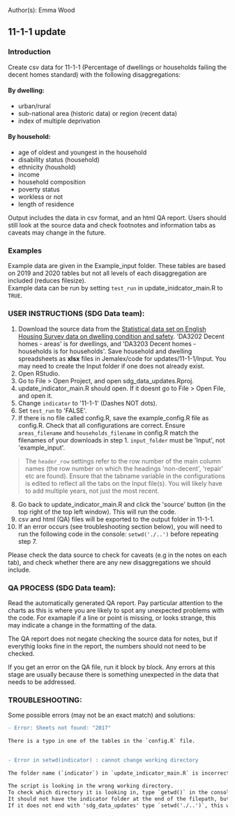 Author(s): Emma Wood
## 11-1-1 update  
### Introduction
Create csv data for 11-1-1 (Percentage of dwellings or households failing the decent homes standard) with the following disaggregations:  
#### By dwelling:  
- urban/rural  
- sub-national area (historic data) or region (recent data)  
- index of multiple deprivation    
#### By household:  
- age of oldest and youngest in the household  
- disability status (household)  
- ethnicity (houshold)  
- income  
- household composition  
- poverty status   
- workless or not  
- length of residence  
  
Output includes the data in csv format, and an html QA report. Users should still look at the source data and check footnotes and information tabs as caveats may change in the future.  
  
### Examples
Example data are given in the Example_input folder. These tables are based on 2019 and 2020 tables but not all levels of each disaggregation are included (reduces filesize).    
Example data can be run by setting `test_run` in update_inidcator_main.R to `TRUE`.    
        
### USER INSTRUCTIONS (SDG Data team):  

1) Download the source data from the [Statistical data set on English Housing Survey data on dwelling condition and safety](https://www.gov.uk/government/statistical-data-sets/dwelling-condition-and-safety).
'DA3202 Decent homes - areas' is for dwellings, and 'DA3203 Decent homes - households is for households'. 
Save household and dwelling spreadsheets as **xlsx** files in Jemalex/code for updates/11-1-1/Input. You may need to create the Input folder if one does not already exist.  
2) Open RStudio.  
3) Go to File > Open Project, and open sdg_data_updates.Rproj.  
4) update_indicator_main.R should open. If it doesnt go to File > Open File, and open it.  
5) Change `indicator` to '11-1-1' (Dashes NOT dots).  
6) Set `test_run` to 'FALSE'.  
7) If there is no file called config.R, save the example_config.R file as config.R. Check that all configurations are correct. Ensure `areas_filename` and `households_filename` in config.R match the filenames of your downloads in step 1. `input_folder` must be 'Input', not 'example_input'.    
> The `header_row` settings refer to the row number of the main column names (the row number on which the headings 'non-decent', 'repair' etc are found).
> Ensure that the tabname variable in the configurations is edited to reflect all the tabs on the Input file(s). You will likely have to add multiple years, not just the most recent. 
8) Go back to update_indicator_main.R and click the 'source' button (in the top right of the top left window). This will run the code.  
9) csv and html (QA) files will be exported to the output folder in 11-1-1.  
10) If an error occurs (see troubleshooting section below), you will need to run the following code in the console: `setwd('./..')` before repeating step 7.  
  
Please check the data source to check for caveats (e.g in the notes on each tab), and check whether there are any new disaggregations we should include.
  
### QA PROCESS (SDG Data team):
Read the automatically generated QA report. Pay particular attention to the charts as this is where you are likely to spot any unexpected problems with the code. For
examaple if a line or point is missing, or looks strange, this may indicate a change in the formatting of the data.  
  
The QA report does not negate checking the source data for notes, but if everythig looks fine in the report, the numbers should not need to be checked.  
  
If you get an error on the QA file, run it block by block. Any errors at this stage are usually because there is something unexpected in the data that needs to be addressed.  

### TROUBLESHOOTING:
Some possible errors (may not be an exact match) and solutions:    
  
```diff
- Error: Sheets not found: "2017"  
  
There is a typo in one of the tables in the `config.R` file.
  
```
    
```diff
- Error in setwd(indicator) : cannot change working directory
  
The folder name (`indicator`) in `update_indicator_main.R` is incorrectly typed. OR    
  
The script is looking in the wrong working directory. 
To check which directory it is looking in, type `getwd()` in the console and hit enter.
It should not have the indicator folder at the end of the filepath, but should end with 'sdg_data_updates'. 
If it does not end with 'sdg_data_updates' type `setwd('./..')`, this will make R look in the directory above.

```
